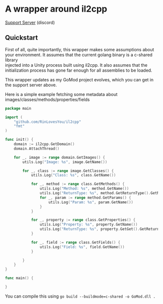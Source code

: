 # A wrapper around il2cpp

[Support Server](https://discord.gg/zgzkyGvTS8) (discord)

## Quickstart
First of all, quite importantly, this wrapper makes some assumptions about your environment. It assumes that the current golang binary is a c-shared library<br>
injected into a Unity process built using il2cpp. It also assumes that the initialization process has gone far enough for all assemblies to be loaded.<br>

This wrapper updates as my GoMod project evolves, which you can get in the support server above.

Here is a simple example fetching some metadata about images/classes/methods/properties/fields

```go
package main

import (
	"github.com/RinLovesYou/il2cpp"
	"fmt"
)

func init() {
	domain := il2cpp.GetDomain()
	domain.AttachThread()

	for _, image := range domain.GetImages() {
		utils.Log("Image: %s", image.GetName())

		for _, class := range image.GetClasses() {
			utils.Log("Class: %s", class.GetName())

			for _, method := range class.GetMethods() {
				utils.Log("Method: %s", method.GetName())
				utils.Log("ReturnType: %s", method.GetReturnType().GetName())
				for _, param := range method.GetParams() {
					utils.Log("Param: %s", param.GetName())
				}
			}

			for _, property := range class.GetProperties() {
				utils.Log("Property: %s", property.GetName())
				utils.Log("ReturnType: %s", property.GetGet().GetReturnType().GetName())
			}

			for _, field := range class.GetFields() {
				utils.Log("Field: %s", field.GetName())
			}

		}
	}
}

func main() {

}

```

You can compile this using `go build --buildmode=c-shared -o GoMod.dll .`
